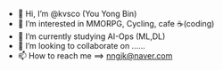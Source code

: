 - 👋 Hi, I’m @kvsco (You Yong Bin)
- 👀 I’m interested in MMORPG, Cycling, cafe ☕️(coding)
- 🌱 I’m currently studying AI-Ops (ML,DL)
- 💞️ I’m looking to collaborate on ......
- 📫 How to reach me ==> nngjk@naver.com

<!---
kvsco/kvsco is a ✨ special ✨ repository because its `README.md` (this file) appears on your GitHub profile.
You can click the Preview link to take a look at your changes.
--->
